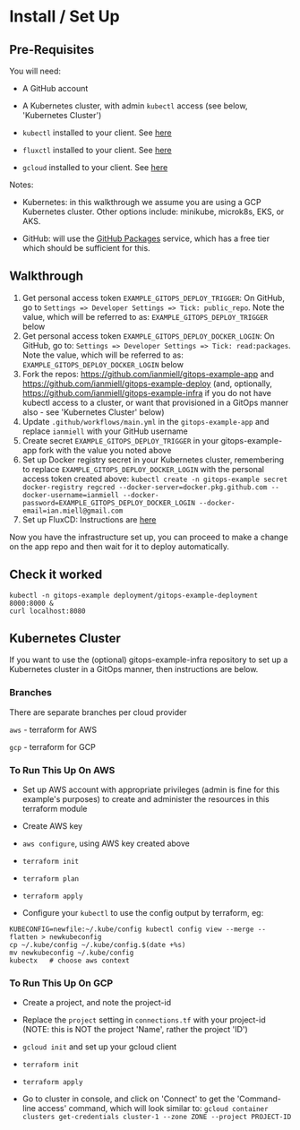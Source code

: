 # Install / Set Up

## Pre-Requisites

You will need:

- A GitHub account

- A Kubernetes cluster, with admin `kubectl` access (see below, 'Kubernetes Cluster')

- `kubectl` installed to your client. See [here](https://kubernetes.io/docs/tasks/tools/install-kubectl/)

- `fluxctl` installed to your client. See [here](https://github.com/fluxcd/flux/blob/master/docs/references/fluxctl.md)

- `gcloud` installed to your client. See [here](https://cloud.google.com/sdk/install)

Notes:

- Kubernetes: in this walkthrough we assume you are using a GCP Kubernetes cluster. Other options include: minikube, microk8s, EKS, or AKS.

- GitHub: will use the [GitHub Packages](https://github.com/features/packages) service, which has a free tier which should be sufficient for this.

## Walkthrough

1. Get personal access token `EXAMPLE_GITOPS_DEPLOY_TRIGGER`: On GitHub, go to `Settings => Developer Settings => Tick: public_repo`. Note the value, which will be referred to as: `EXAMPLE_GITOPS_DEPLOY_TRIGGER` below
1. Get personal access token `EXAMPLE_GITOPS_DEPLOY_DOCKER_LOGIN`: On GitHub, go to: `Settings => Developer Settings => Tick: read:packages`. Note the value, which will be referred to as: `EXAMPLE_GITOPS_DEPLOY_DOCKER_LOGIN` below
1. Fork the repos: https://github.com/ianmiell/gitops-example-app and https://github.com/ianmiell/gitops-example-deploy (and, optionally, https://github.com/ianmiell/gitops-example-infra if you do not have kubectl access to a cluster, or want that provisioned in a GitOps manner also - see 'Kubernetes Cluster' below)
1. Update `.github/workflows/main.yml` in the `gitops-example-app` and replace `ianmiell` with your GitHub username
1. Create secret `EXAMPLE_GITOPS_DEPLOY_TRIGGER` in your gitops-example-app fork with the value you noted above
1. Set up Docker registry secret in your Kubernetes cluster, remembering to replace `EXAMPLE_GITOPS_DEPLOY_DOCKER_LOGIN` with the personal access token created above: `kubectl create -n gitops-example secret docker-registry regcred --docker-server=docker.pkg.github.com --docker-username=ianmiell --docker-password=EXAMPLE_GITOPS_DEPLOY_DOCKER_LOGIN --docker-email=ian.miell@gmail.com`
1. Set up FluxCD: Instructions are [here](https://github.com/fluxcd/flux/blob/master/docs/tutorials/get-started.md)

Now you have the infrastructure set up, you can proceed to make a change on the app repo and then wait for it to deploy automatically.

## Check it worked

```
kubectl -n gitops-example deployment/gitops-example-deployment 8000:8000 &
curl localhost:8080
```

## Kubernetes Cluster

If you want to use the (optional) gitops-example-infra repository to set up a Kubernetes cluster in a GitOps manner, then instructions are below.

### Branches

There are separate branches per cloud provider

`aws` - terraform for AWS

`gcp` - terraform for GCP

### To Run This Up On AWS

- Set up AWS account with appropriate privileges (admin is fine for this example's purposes) to create and administer the resources in this terraform module

- Create AWS key

- `aws configure`, using AWS key created above

- `terraform init`

- `terraform plan`

- `terraform apply`

- Configure your `kubectl` to use the config output by terraform, eg:

```
KUBECONFIG=newfile:~/.kube/config kubectl config view --merge --flatten > newkubeconfig
cp ~/.kube/config ~/.kube/config.$(date +%s)
mv newkubeconfig ~/.kube/config
kubectx   # choose aws context
```

### To Run This Up On GCP

- Create a project, and note the project-id

- Replace the `project` setting in `connections.tf` with your project-id (NOTE: this is NOT the project 'Name', rather the project 'ID')

- `gcloud init` and set up your gcloud client

- `terraform init`

- `terraform apply`

- Go to cluster in console, and click on 'Connect' to get the 'Command-line access' command, which will look similar to: `gcloud container clusters get-credentials cluster-1 --zone ZONE --project PROJECT-ID`
